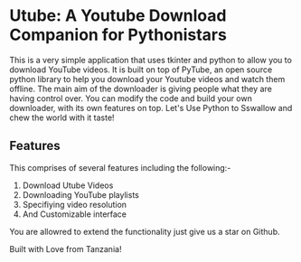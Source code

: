 # Utube: A Youtube Download Companion for Pythonistars

This is a very simple application that uses tkinter and python to allow you to download YouTube videos.
It is built on top of PyTube, an open source python library to help you download your Youtube videos and watch them offline.
The main aim of the downloader is giving people what they are having control over. You can modify the code and build your own downloader, with its own features on top.
Let's Use Python to Sswallow and chew the world with it taste!

## Features

This comprises of several features including the following:-

1. Download Utube Videos
2. Downloading YouTube playlists
3. Specifiying video resolution
4. And Customizable interface

You are allowred to extend the functionality just give us a star on Github.

Built with Love from Tanzania!
